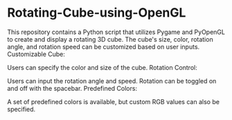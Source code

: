 # Rotating-Cube-using-OpenGL
This repository contains a Python script that utilizes Pygame and PyOpenGL to create and display a rotating 3D cube. The cube's size, color, rotation angle, and rotation speed can be customized based on user inputs.
Customizable Cube:

Users can specify the color and size of the cube.
Rotation Control:

Users can input the rotation angle and speed.
Rotation can be toggled on and off with the spacebar.
Predefined Colors:

A set of predefined colors is available, but custom RGB values can also be specified.
